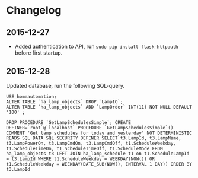 # Changelog

## 2015-12-27
- Added authentication to API, run `sudo pip install flask-httpauth` before first startup.

## 2015-12-28
Updated database, run the following SQL-query.
```
USE homeautomation;
ALTER TABLE `ha_lamp_objects` DROP `LampIO`;
ALTER TABLE `ha_lamp_objects` ADD `LampOrder` INT(11) NOT NULL DEFAULT '100' ;

DROP PROCEDURE `GetLampSchedulesSimple`; CREATE DEFINER=`root`@`localhost` PROCEDURE `GetLampSchedulesSimple`() COMMENT 'Get lamp schedules for today and yesterday' NOT DETERMINISTIC READS SQL DATA SQL SECURITY DEFINER SELECT t3.LampId, t3.LampName, t3.LampPowerOn, t3.LampCmdOn, t3.LampCmdOff, t1.ScheduleWeekday, t1.ScheduleTimeOn, t1.ScheduleTimeOff, t1.ScheduleMode FROM ha_lamp_objects t3 LEFT JOIN ha_lamp_schedule t1 on t1.ScheduleLampId = t3.LampId WHERE t1.ScheduleWeekday = WEEKDAY(NOW()) OR t1.ScheduleWeekday = WEEKDAY(DATE_SUB(NOW(), INTERVAL 1 DAY)) ORDER BY t3.LampId
```